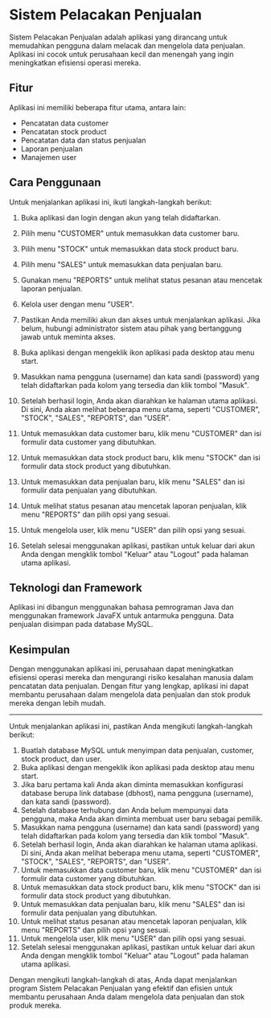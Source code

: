 # Sistem Pelacakan Penjualan

Sistem Pelacakan Penjualan adalah aplikasi yang dirancang untuk memudahkan pengguna dalam melacak dan mengelola data penjualan. Aplikasi ini cocok untuk perusahaan kecil dan menengah yang ingin meningkatkan efisiensi operasi mereka.

## Fitur

Aplikasi ini memiliki beberapa fitur utama, antara lain:
* Pencatatan data customer
* Pencatatan stock product
* Pencatatan data dan status penjualan
* Laporan penjualan
* Manajemen user

## Cara Penggunaan

Untuk menjalankan aplikasi ini, ikuti langkah-langkah berikut:

1. Buka aplikasi dan login dengan akun yang telah didaftarkan.
2. Pilih menu "CUSTOMER" untuk memasukkan data customer baru.
3. Pilih menu "STOCK" untuk memasukkan data stock product baru.
4. Pilih menu "SALES" untuk memasukkan data penjualan baru.
5. Gunakan menu "REPORTS" untuk melihat status pesanan atau mencetak laporan penjualan.
6. Kelola user dengan menu "USER".

1. Pastikan Anda memiliki akun dan akses untuk menjalankan aplikasi. Jika belum, hubungi administrator sistem atau pihak yang bertanggung jawab untuk meminta akses.
2. Buka aplikasi dengan mengeklik ikon aplikasi pada desktop atau menu start.
3. Masukkan nama pengguna (username) dan kata sandi (password) yang telah didaftarkan pada kolom yang tersedia dan klik tombol "Masuk".
4. Setelah berhasil login, Anda akan diarahkan ke halaman utama aplikasi. Di sini, Anda akan melihat beberapa menu utama, seperti "CUSTOMER", "STOCK", "SALES", "REPORTS", dan "USER".
5. Untuk memasukkan data customer baru, klik menu "CUSTOMER" dan isi formulir data customer yang dibutuhkan.
6. Untuk memasukkan data stock product baru, klik menu "STOCK" dan isi formulir data stock product yang dibutuhkan.
7. Untuk memasukkan data penjualan baru, klik menu "SALES" dan isi formulir data penjualan yang dibutuhkan.
8. Untuk melihat status pesanan atau mencetak laporan penjualan, klik menu "REPORTS" dan pilih opsi yang sesuai.
9. Untuk mengelola user, klik menu "USER" dan pilih opsi yang sesuai.
10. Setelah selesai menggunakan aplikasi, pastikan untuk keluar dari akun Anda dengan mengklik tombol "Keluar" atau "Logout" pada halaman utama aplikasi.

## Teknologi dan Framework

Aplikasi ini dibangun menggunakan bahasa pemrograman Java dan menggunakan framework JavaFX untuk antarmuka pengguna. Data penjualan disimpan pada database MySQL.

## Kesimpulan

Dengan menggunakan aplikasi ini, perusahaan dapat meningkatkan efisiensi operasi mereka dan mengurangi risiko kesalahan manusia dalam pencatatan data penjualan. Dengan fitur yang lengkap, aplikasi ini dapat membantu perusahaan dalam mengelola data penjualan dan stok produk mereka dengan lebih mudah.

---

Untuk menjalankan aplikasi ini, pastikan Anda mengikuti langkah-langkah berikut:

1. Buatlah database MySQL untuk menyimpan data penjualan, customer, stock product, dan user.
2. Buka aplikasi dengan mengeklik ikon aplikasi pada desktop atau menu start.
3. Jika baru pertama kali Anda akan diminta memasukkan konfigurasi database berupa link database (dbhost), nama pengguna (username), dan kata sandi (password).
4. Setelah database terhubung dan Anda belum mempunyai data pengguna, maka Anda akan diminta membuat user baru sebagai pemilik.
5. Masukkan nama pengguna (username) dan kata sandi (password) yang telah didaftarkan pada kolom yang tersedia dan klik tombol "Masuk".
6. Setelah berhasil login, Anda akan diarahkan ke halaman utama aplikasi. Di sini, Anda akan melihat beberapa menu utama, seperti "CUSTOMER", "STOCK", "SALES", "REPORTS", dan "USER".
7. Untuk memasukkan data customer baru, klik menu "CUSTOMER" dan isi formulir data customer yang dibutuhkan.
8. Untuk memasukkan data stock product baru, klik menu "STOCK" dan isi formulir data stock product yang dibutuhkan.
9. Untuk memasukkan data penjualan baru, klik menu "SALES" dan isi formulir data penjualan yang dibutuhkan.
10. Untuk melihat status pesanan atau mencetak laporan penjualan, klik menu "REPORTS" dan pilih opsi yang sesuai.
11. Untuk mengelola user, klik menu "USER" dan pilih opsi yang sesuai.
12. Setelah selesai menggunakan aplikasi, pastikan untuk keluar dari akun Anda dengan mengklik tombol "Keluar" atau "Logout" pada halaman utama aplikasi.

Dengan mengikuti langkah-langkah di atas, Anda dapat menjalankan program Sistem Pelacakan Penjualan yang efektif dan efisien untuk membantu perusahaan Anda dalam mengelola data penjualan dan stok produk mereka.
